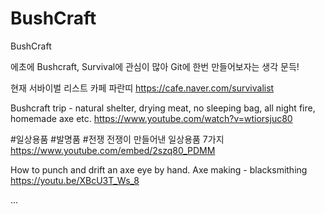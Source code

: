# BushCraft
BushCraft

에초에 Bushcraft, Survival에 관심이 많아 Git에 한번 만들어보자는 생각 문득!

현재 서바이벌 리스트 카페 파란띠  https://cafe.naver.com/survivalist 

Bushcraft trip - natural shelter, drying meat, no sleeping bag, all night fire, homemade axe etc.
https://www.youtube.com/watch?v=wtiorsjuc80

 
#일상용품 #발명품 #전쟁 전쟁이 만들어낸 일상용품 7가지
https://www.youtube.com/embed/2szq80_PDMM

How to punch and drift an axe eye by hand. Axe making - blacksmithing
https://youtu.be/XBcU3T_Ws_8


...
